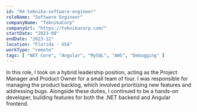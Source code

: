 ```yaml
---
id: "04-teknika-software-engineer"
roleName: "Software Engineer"
companyName: "TeknikaCorp"
companyUrl: "https://teknikacorp.com/"
startDate: "2023-08"
endDate: "2023-12"
location: "Florida - USA"
workType: "remote"
tags: [ "NET Core", "Angular", "MySQL", "AWS", "Debugging" ]
---
```


In this role, I took on a hybrid leadership position, acting as the Project Manager and Product Owner for a small team
of four. I was responsible for managing the product backlog, which involved prioritizing new features and addressing
bugs. Alongside these duties, I continued to be a hands-on developer, building features for both the .NET backend and
Angular frontend.